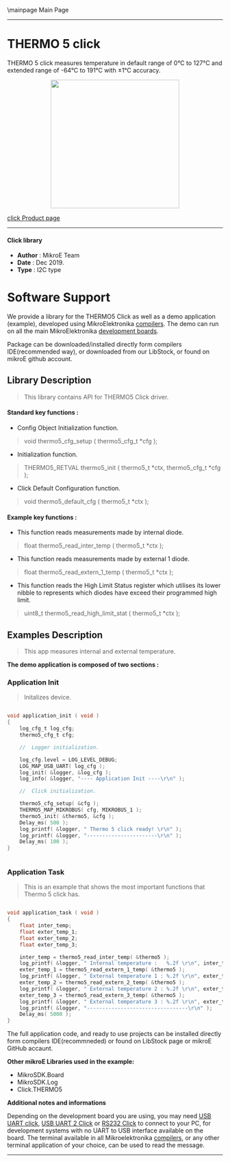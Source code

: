 \mainpage Main Page
 
 

---
# THERMO 5 click

THERMO 5 click measures temperature in default range of 0°C to 127°C and extended range of -64°C to 191°C with ±1°C accuracy.

<p align="center">
  <img src="https://download.mikroe.com/images/click_for_ide/thermo5_click.png" height=300px>
</p>

[click Product page](<https://www.mikroe.com/thermo-5-click>)

---


#### Click library 

- **Author**        : MikroE Team
- **Date**          : Dec 2019.
- **Type**          : I2C type


# Software Support

We provide a library for the THERMO5 Click 
as well as a demo application (example), developed using MikroElektronika 
[compilers](https://shop.mikroe.com/compilers). 
The demo can run on all the main MikroElektronika [development boards](https://shop.mikroe.com/development-boards).

Package can be downloaded/installed directly form compilers IDE(recommended way), or downloaded from our LibStock, or found on mikroE github account. 

## Library Description

> This library contains API for THERMO5 Click driver.

#### Standard key functions :

- Config Object Initialization function.
> void thermo5_cfg_setup ( thermo5_cfg_t *cfg ); 
 
- Initialization function.
> THERMO5_RETVAL thermo5_init ( thermo5_t *ctx, thermo5_cfg_t *cfg );

- Click Default Configuration function.
> void thermo5_default_cfg ( thermo5_t *ctx );


#### Example key functions :
 
- This function reads measurements made by internal diode.
> float thermo5_read_inter_temp ( thermo5_t *ctx );

- This function reads measurements made by external 1 diode.
> float thermo5_read_extern_1_temp ( thermo5_t *ctx );

- This function reads the High Limit Status register which utilises its lower nibble to represents which diodes have exceed their programmed high limit.
> uint8_t thermo5_read_high_limit_stat ( thermo5_t *ctx );

## Examples Description

> This app measures internal and external temperature.

**The demo application is composed of two sections :**

### Application Init 

> Initalizes device.

```c

void application_init ( void )
{
    log_cfg_t log_cfg;
    thermo5_cfg_t cfg;

    //  Logger initialization.

    log_cfg.level = LOG_LEVEL_DEBUG;
    LOG_MAP_USB_UART( log_cfg );
    log_init( &logger, &log_cfg );
    log_info( &logger, "---- Application Init ----\r\n" );

    //  Click initialization.

    thermo5_cfg_setup( &cfg );
    THERMO5_MAP_MIKROBUS( cfg, MIKROBUS_1 );
    thermo5_init( &thermo5, &cfg );
    Delay_ms( 500 );
    log_printf( &logger, " Thermo 5 click ready! \r\n" );
    log_printf( &logger, "-----------------------\r\n" );
    Delay_ms( 100 );
}
  
```

### Application Task

> This is an example that shows the most important functions that Thermo 5 click has.

```c

void application_task ( void )
{
    float inter_temp;
    float exter_temp_1;
    float exter_temp_2;
    float exter_temp_3;

    inter_temp = thermo5_read_inter_temp( &thermo5 );
    log_printf( &logger, " Internal temperature :   %.2f \r\n", inter_temp );
    exter_temp_1 = thermo5_read_extern_1_temp( &thermo5 );
    log_printf( &logger, " External temperature 1 : %.2f \r\n", exter_temp_1 );
    exter_temp_2 = thermo5_read_extern_2_temp( &thermo5 );
    log_printf( &logger, " External temperature 2 : %.2f \r\n", exter_temp_2 );
    exter_temp_3 = thermo5_read_extern_3_temp( &thermo5 );
    log_printf( &logger, " External temperature 3 : %.2f \r\n", exter_temp_2 );
    log_printf( &logger, "---------------------------------\r\n" );
    Delay_ms( 5000 );
}


```

The full application code, and ready to use projects can be  installed directly form compilers IDE(recommneded) or found on LibStock page or mikroE GitHub accaunt.

**Other mikroE Libraries used in the example:** 

- MikroSDK.Board
- MikroSDK.Log
- Click.THERMO5

**Additional notes and informations**

Depending on the development board you are using, you may need 
[USB UART click](https://shop.mikroe.com/usb-uart-click), 
[USB UART 2 Click](https://shop.mikroe.com/usb-uart-2-click) or 
[RS232 Click](https://shop.mikroe.com/rs232-click) to connect to your PC, for 
development systems with no UART to USB interface available on the board. The 
terminal available in all Mikroelektronika 
[compilers](https://shop.mikroe.com/compilers), or any other terminal application 
of your choice, can be used to read the message.



---
